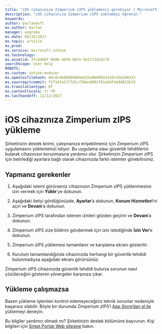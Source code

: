 ```yaml
---
title: "iOS cihazınıza Zimperium zIPS yüklemeniz gerekiyor | Microsoft Docs"
description: "iOS cihazınıza Zimperium zIPS yüklemeyi öğrenin."
keywords: 
author: barlanmsft
ms.author: barlan
manager: angrobe
ms.date: 09/25/2017
ms.topic: article
ms.prod: 
ms.service: microsoft-intune
ms.technology: 
ms.assetid: 3fcbd09f-9b96-40fb-96fe-9e5173dc6179
searchScope: User help
ROBOTS: 
ms.custom: intune-enduser
ms.openlocfilehash: 60c0c4b05899669a535e868992d15dcd36280333
ms.sourcegitcommit: f2f147a1177d1cf5bbc8001701eb8f44dd833b7d
ms.translationtype: HT
ms.contentlocale: tr-TR
ms.lasthandoff: 12/12/2017
---
```

# <a name="install-zimperium-zips-on-your-ios-device"></a>iOS cihazınıza Zimperium zIPS yükleme

Şirketinizin destek birimi, çalışmanıza erişebilmeniz için Zimperium zIPS uygulamasını yüklemenizi istiyor. Bu uygulama olası güvenlik tehditlerini bularak cihazınızın korunmasına yardımcı olur. Şirketinizin Zimperium zIPS için belirlediği ayarlara bağlı olarak cihazınızda farklı istemler görebilirsiniz.

## <a name="what-you-need-to-do"></a>Yapmanız gerekenler 

1.  Aşağıdaki istemi görürseniz cihazınızın Zimperium zIPS yüklenmesine izin vermek için **Yükle**’ye dokunun.

2. Aşağıdaki iletiyi gördüğünüzde, **Ayarlar**’a dokunun, **Konum Hizmetleri**’ni açın ve **Devam**’a dokunun.

3. Zimperium zIPS tarafından istenen izinleri gözden geçirin ve **Devam**’a dokunun.

4. Zimperium zIPS size bildirim göndermek için izin istediğinde **İzin Ver**’e dokunun.

5. Zimperium zIPS yüklemesi tamamlanır ve karşılama ekranı gösterilir.

6. Kurulum tamamlandığında cihazınızda herhangi bir güvenlik tehdidi bulunmadıysa aşağıdaki ekranı görürsünüz.

Zimperium zIPS cihazınızda güvenlik tehdidi bulursa sorunun nasıl çözüleceğini gösteren yönergeler karşınıza çıkar.

## <a name="if-the-installation-doesnt-work"></a>Yükleme çalışmazsa

Bazen yükleme işlemleri kontrol edemeyeceğiniz teknik sorunlar nedeniyle başarısız olabilir. Böyle bir durumda Zimperium zIPS’i [App Store’dan el ile](https://itunes.apple.com/app/zimperium-zips/id1030924459) yüklemeyi deneyin.

Bu bilgiler yardımcı olmadı mı? Şirketinizin destek bölümüne başvurun. Kişi bilgileri için [Şirket Portalı Web sitesine](https://portal.manage.microsoft.com#HelpDeskDialog) bakın.
